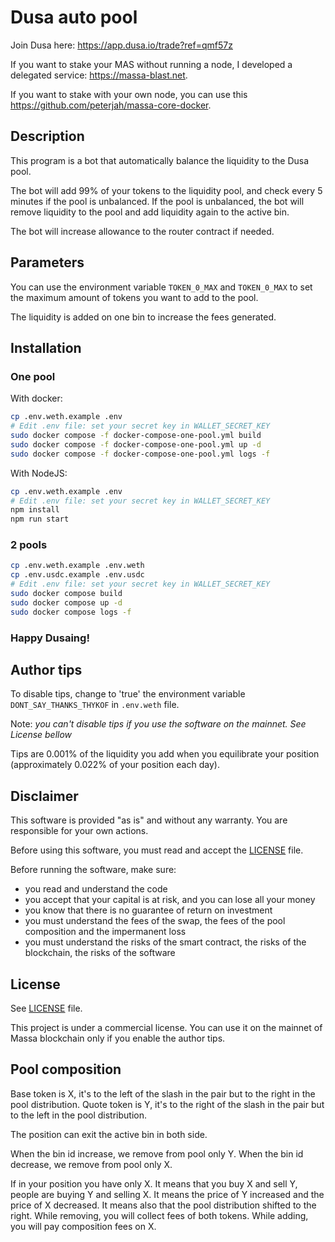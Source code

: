 # Dusa auto pool

Join Dusa here: <https://app.dusa.io/trade?ref=qmf57z>

If you want to stake your MAS without running a node, I developed a delegated service: <https://massa-blast.net>.

If you want to stake with your own node, you can use this <https://github.com/peterjah/massa-core-docker>.

## Description

This program is a bot that automatically balance the liquidity to the Dusa pool.

The bot will add 99% of your tokens to the liquidity pool, and check every 5 minutes if the pool is unbalanced.
If the pool is unbalanced, the bot will remove liquidity to the pool and add liquidity again to the active bin.

The bot will increase allowance to the router contract if needed.

## Parameters

You can use the environment variable `TOKEN_0_MAX` and `TOKEN_0_MAX` to set the maximum amount of tokens you want to add to the pool.

The liquidity is added on one bin to increase the fees generated.

## Installation

### One pool

With docker:

```bash
cp .env.weth.example .env
# Edit .env file: set your secret key in WALLET_SECRET_KEY
sudo docker compose -f docker-compose-one-pool.yml build
sudo docker compose -f docker-compose-one-pool.yml up -d
sudo docker compose -f docker-compose-one-pool.yml logs -f
```

With NodeJS:

```bash
cp .env.weth.example .env
# Edit .env file: set your secret key in WALLET_SECRET_KEY
npm install
npm run start
```

### 2 pools

```bash
cp .env.weth.example .env.weth
cp .env.usdc.example .env.usdc
# Edit .env file: set your secret key in WALLET_SECRET_KEY
sudo docker compose build
sudo docker compose up -d
sudo docker compose logs -f
```

### **Happy Dusaing!**

## Author tips

To disable tips, change to 'true' the environment variable `DONT_SAY_THANKS_THYKOF` in `.env.weth` file.

Note: *you can't disable tips if you use the software on the mainnet. See License bellow*

Tips are 0.001% of the liquidity you add when you equilibrate your position (approximately 0.022% of your position each day).

## Disclaimer

This software is provided "as is" and without any warranty. You are responsible for your own actions.

Before using this software, you must read and accept the [LICENSE](LICENSE) file.

Before running the software, make sure:

- you read and understand the code
- you accept that your capital is at risk, and you can lose all your money
- you know that there is no guarantee of return on investment
- you must understand the fees of the swap, the fees of the pool composition and the impermanent loss
- you must understand the risks of the smart contract, the risks of the blockchain, the risks of the software

## License

See [LICENSE](LICENSE) file.

This project is under a commercial license. You can use it on the mainnet of Massa blockchain
only if you enable the author tips.

## Pool composition

Base token is X, it's to the left of the slash in the pair but to the right in the pool distribution.
Quote token is Y, it's to the right of the slash in the pair but to the left in the pool distribution.

The position can exit the active bin in both side.

When the bin id increase, we remove from pool only Y.
When the bin id decrease, we remove from pool only X.

If in your position you have only X.
It means that you buy X and sell Y, people are buying Y and selling X.
It means the price of Y increased and the price of X decreased.
It means also that the pool distribution shifted to the right.
While removing, you will collect fees of both tokens.
While adding, you will pay composition fees on X.
